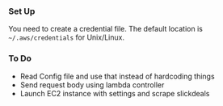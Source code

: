 ### Set Up ###
You need to create a credential file. The default location is `~/.aws/credentials` for Unix/Linux.

### To Do ###
* Read Config file and use that instead of hardcoding things
* Send request body using lambda controller
* Launch EC2 instance with settings and scrape slickdeals
